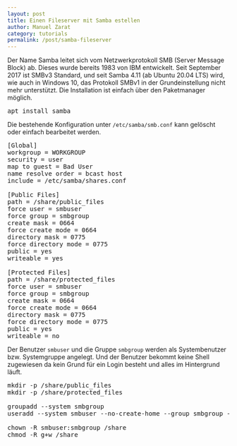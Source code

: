 ```yaml
---
layout: post
title: Einen Fileserver mit Samba estellen
author: Manuel Zarat
category: tutorials
permalink: /post/samba-fileserver
---
```


Der Name Samba leitet sich vom Netzwerkprotokoll SMB (Server Message Block) ab. Dieses wurde bereits 1983 von IBM entwickelt. Seit September 2017 ist SMBv3 Standard, und seit Samba 4.11 (ab Ubuntu 20.04 LTS) wird, wie auch in Windows 10, das Protokoll SMBv1 in der Grundeinstellung nicht mehr unterstützt. Die Installation ist einfach über den Paketmanager möglich.

<pre>
apt install samba
</pre>

Die bestehende Konfiguration unter <code>/etc/samba/smb.conf</code> kann gelöscht oder einfach bearbeitet werden.

<pre>
[Global]
workgroup = WORKGROUP
security = user
map to guest = Bad User
name resolve order = bcast host
include = /etc/samba/shares.conf

[Public Files]
path = /share/public_files
force user = smbuser
force group = smbgroup
create mask = 0664
force create mode = 0664
directory mask = 0775
force directory mode = 0775
public = yes
writeable = yes

[Protected Files]
path = /share/protected_files
force user = smbuser
force group = smbgroup
create mask = 0664
force create mode = 0664
directory mask = 0775
force directory mode = 0775
public = yes
writeable = no
</pre>

Der Benutzer <code>smbuser</code> und die Gruppe <code>smbgroup</code> werden als Systembenutzer bzw. Systemgruppe angelegt. Und der Benutzer bekommt keine Shell zugewiesen da kein Grund für ein Login besteht und alles im Hintergrund läuft.

<pre>
mkdir -p /share/public_files
mkdir -p /share/protected_files

groupadd --system smbgroup
useradd --system smbuser --no-create-home --group smbgroup -s /bin/false

chown -R smbuser:smbgroup /share
chmod -R g+w /share
</pre>
